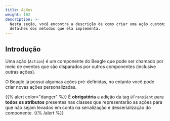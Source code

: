 ```yaml
---
title: Ações
weight: 102
description: >-
  Nesta seção, você encontra a descrição de como criar uma ação customizada e
  detalhes dos métodos que ela implementa.
---
```


## Introdução

Uma ação \(`Action`\) é um componente do Beagle que pode ser chamado por meio de eventos que são disparados por outros componentes \(inclusive outras ações\).

O Beagle já possui algumas ações pré-definidas, no entanto você pode criar novas ações personalizadas.

{{% alert color="danger" %}}
É **obrigatória** a adição da tag `@Transient` para **todos os atributos** presentes nas classes que representarão as ações para que não sejam levados em conta na serialização e desserialização do componente.
{{% /alert %}}
